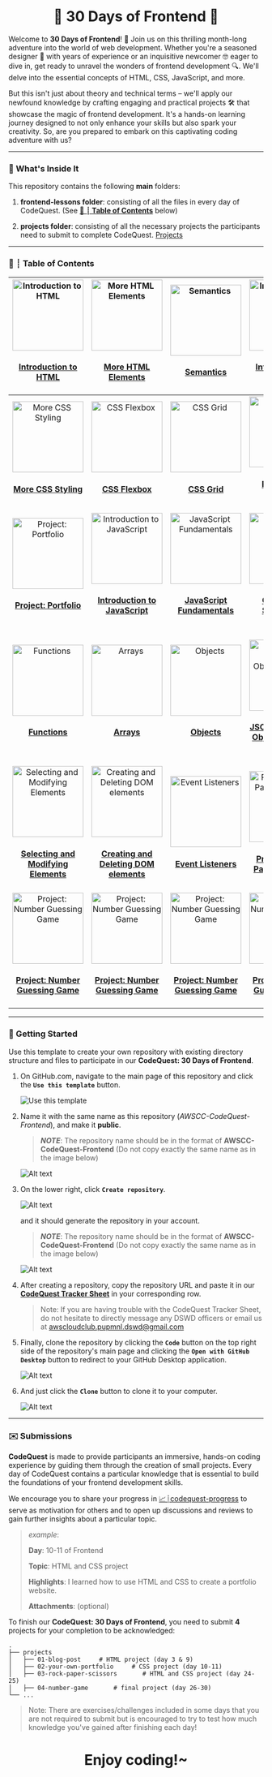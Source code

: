 <h1 align="center">🚀 30 Days of Frontend 🚀</h1>

Welcome to **30 Days of Frontend**! 🚀 Join us on this thrilling month-long adventure into the world of web development. Whether you're a seasoned designer 🎨 with years of experience or an inquisitive newcomer 🤓 eager to dive in, get ready to unravel the wonders of frontend development 🔍. We'll delve into the essential concepts of HTML, CSS, JavaScript, and more.

But this isn't just about theory and technical terms – we'll apply our newfound knowledge by crafting engaging and practical projects 🛠️ that showcase the magic of frontend development. It's a hands-on learning journey designed to not only enhance your skills but also spark your creativity. So, are you prepared to embark on this captivating coding adventure with us?

---

### 👀 What's Inside It

This repository contains the following **main** folders:

1. **frontend-lessons folder**: consisting of all the files in every day of CodeQuest. (See **[📅 ┊ Table of Contents](#📅-┊-table-of-contents)** below)

2. **projects folder**: consisting of all the necessary projects the participants need to submit to complete CodeQuest. [Projects](projects)

---

### 📅 ┊ Table of Contents  

|<div align='center'><a href='frontend-lessons/day-01'><img src='table_assets/01.png' alt='Introduction to HTML' width='140px' /></a><h4 bottom='0'><a href='frontend-lessons/day-01'>Introduction to HTML</a></h4></div> |<div align='center'><a href='frontend-lessons/day-02'><img src='table_assets/02.png' alt='More HTML Elements' width='140px' /></a><h4 bottom='0'><a href='frontend-lessons/day-02'>More HTML Elements</a></h4></div> |<div align='center'><a href='frontend-lessons/day-03'><img src='table_assets/03.png' alt='Semantics' width='140px' /></a><h4 bottom='0'><a href='frontend-lessons/day-03'>Semantics</a></h4></div> |<div align='center'><a href='frontend-lessons/day-04'><img src='table_assets/04.png' alt='Introduction to CSS' width='140px' /></a><h4 bottom='0'><a href='frontend-lessons/day-04'>Introduction to CSS</a></h4></div> |<div align='center'><a href='frontend-lessons/day-05'><img src='table_assets/05.png' alt='The Box Model, CSS Layout, etc.' width='140px' /></a><h4 bottom='0'><a href='frontend-lessons/day-05'>The Box Model, CSS Layout, etc.</a></h4></div> |
| - | - | - | - | - |
|<div align='center'><a href='frontend-lessons/day-06'><img src='table_assets/06.png' alt='More CSS Styling' width='140px' /></a><h4 bottom='0'><a href='frontend-lessons/day-06'>More CSS Styling</a></h4></div> |<div align='center'><a href='frontend-lessons/day-07'><img src='table_assets/07.png' alt='CSS Flexbox' width='140px' /></a><h4 bottom='0'><a href='frontend-lessons/day-07'>CSS Flexbox</a></h4></div> |<div align='center'><a href='frontend-lessons/day-08'><img src='table_assets/08.png' alt='CSS Grid' width='140px' /></a><h4 bottom='0'><a href='frontend-lessons/day-08'>CSS Grid</a></h4></div> |<div align='center'><a href='frontend-lessons/day-09'><img src='table_assets/09.png' alt='Responsive Design' width='140px' /></a><h4 bottom='0'><a href='frontend-lessons/day-09'>Responsive Design</a></h4></div> |<div align='center'><a href='frontend-lessons/day-10'><img src='table_assets/10.png' alt='Project: Portfolio' width='140px' /></a><h4 bottom='0'><a href='frontend-lessons/day-10'>Project: Portfolio</a></h4></div> |
|<div align='center'><a href='frontend-lessons/day-11'><img src='table_assets/11.png' alt='Project: Portfolio' width='140px' /></a><h4 bottom='0'><a href='frontend-lessons/day-11'>Project: Portfolio</a></h4></div> |<div align='center'><a href='frontend-lessons/day-12'><img src='table_assets/12.png' alt='Introduction to JavaScript' width='140px' /></a><h4 bottom='0'><a href='frontend-lessons/day-12'>Introduction to JavaScript</a></h4></div> |<div align='center'><a href='frontend-lessons/day-13'><img src='table_assets/13.png' alt='JavaScript Fundamentals' width='140px' /></a><h4 bottom='0'><a href='frontend-lessons/day-13'>JavaScript Fundamentals</a></h4></div> |<div align='center'><a href='frontend-lessons/day-14'><img src='table_assets/14.png' alt='Conditional Statements' width='140px' /></a><h4 bottom='0'><a href='frontend-lessons/day-14'>Conditional Statements</a></h4></div> |<div align='center'><a href='frontend-lessons/day-15'><img src='table_assets/15.png' alt='Loops' width='140px' /></a><h4 bottom='0'><a href='frontend-lessons/day-15'>Loops</a></h4></div> |
|<div align='center'><a href='frontend-lessons/day-16'><img src='table_assets/16.png' alt='Functions' width='140px' /></a><h4 bottom='0'><a href='frontend-lessons/frontend-lessons/day-16'>Functions</a></h4></div> |<div align='center'><a href='frontend-lessons/day-17'><img src='table_assets/17.png' alt='Arrays' width='140px' /></a><h4 bottom='0'><a href='frontend-lessons/day-17'>Arrays</a></h4></div> |<div align='center'><a href='frontend-lessons/day-18'><img src='table_assets/18.png' alt='Objects' width='140px' /></a><h4 bottom='0'><a href='frontend-lessons/day-18'>Objects</a></h4></div> |<div align='center'><a href='frontend-lessons/day-19'><img src='table_assets/19.png' alt='JSON (JavaScript Object Notation)' width='140px' /></a><h4 bottom='0'><a href='frontend-lessons/day-19'>JSON (JavaScript Object Notation)</a></h4></div> |<div align='center'><a href='frontend-lessons/day-20'><img src='table_assets/20.png' alt='Interacting with the Document Object Model (DOM)' width='140px' /></a><h4 bottom='0'><a href='frontend-lessons/day-20'>Interacting with the Document Object Model (DOM)</a></h4></div> |
|<div align='center'><a href='frontend-lessons/day-21'><img src='table_assets/21.png' alt='Selecting and Modifying Elements' width='140px' /></a><h4 bottom='0'><a href='frontend-lessons/day-21'>Selecting and Modifying Elements</a></h4></div> |<div align='center'><a href='frontend-lessons/day-22'><img src='table_assets/22.png' alt='Creating and Deleting DOM elements' width='140px' /></a><h4 bottom='0'><a href='frontend-lessons/day-22'>Creating and Deleting DOM elements</a></h4></div> |<div align='center'><a href='frontend-lessons/frontend-lessons/day-23'><img src='table_assets/23.png' alt='Event Listeners' width='140px' /></a><h4 bottom='0'><a href='frontend-lessons/day-23'>Event Listeners</a></h4></div> |<div align='center'><a href='frontend-lessons/day-24'><img src='table_assets/24.png' alt='Project: Rock-Paper-Scissors' width='140px' /></a><h4 bottom='0'><a href='frontend-lessons/day-24'>Project: Rock-Paper-Scissors</a></h4></div> |<div align='center'><a href='frontend-lessons/day-25'><img src='table_assets/25.png' alt='Project: Rock-Paper-Scissors' width='140px' /></a><h4 bottom='0'><a href='frontend-lessons/day-25'>Project: Rock-Paper-Scissors</a></h4></div> |
|<div align='center'><a href='frontend-lessons/day-26'><img src='table_assets/26.png' alt='Project: Number Guessing Game' width='140px' /></a><h4 bottom='0'><a href='frontend-lessons/day-26'>Project: Number Guessing Game</a></h4></div> |<div align='center'><a href='frontend-lessons/day-27'><img src='table_assets/27.png' alt='Project: Number Guessing Game' width='140px' /></a><h4 bottom='0'><a href='frontend-lessons/day-27'>Project: Number Guessing Game</a></h4></div> |<div align='center'><a href='frontend-lessons/day-28'><img src='table_assets/28.png' alt='Project: Number Guessing Game' width='140px' /></a><h4 bottom='0'><a href='frontend-lessons/day-28'>Project: Number Guessing Game</a></h4></div> |<div align='center'><a href='frontend-lessons/day-29'><img src='table_assets/29.png' alt='Project: Number Guessing Game' width='140px' /></a><h4 bottom='0'><a href='frontend-lessons/day-29'>Project: Number Guessing Game</a></h4></div> |<div align='center'><a href='frontend-lessons/day-30'><img src='table_assets/30.png' alt='Project: Number Guessing Game' width='140px' /></a><h4 bottom='0'><a href='frontend-lessons/day-30'>Project: Number Guessing Game</a></h4></div> |

---

### 💫 Getting Started

Use this template to create your own repository with existing directory structure and files to participate in our **CodeQuest: 30 Days of Frontend**.

1. On GitHub.com, navigate to the main page of this repository and click the **`Use this template`** button.

    ![Use this template](assets/1.png)

2. Name it with the same name as this repository (*AWSCC-CodeQuest-Frontend*), and make it **public**.
   > ***NOTE***: The repository name should be in the format of **AWSCC-CodeQuest-Frontend** (Do not copy exactly the same name as in the image below) 

   ![Alt text](assets/2.png)

3. On the lower right, click **`Create repository`**.

   ![Alt text](assets/3.png)

   and it should generate the repository in your account.

   > ***NOTE***: The repository name should be in the format of **AWSCC-CodeQuest-Frontend** (Do not copy exactly the same name as in the image below) 

   ![Alt text](assets/4.png)

4. After creating a repository, copy the repository URL and paste it in our **[CodeQuest Tracker Sheet](https://docs.google.com/spreadsheets/d/1OsXL63ei1HblY7-gXD8uMbSoWdZJlD02mTbrjvcSsNo/edit#gid=0)** in your corresponding row.

    > Note: If you are having trouble with the CodeQuest Tracker Sheet, do not hesitate to directly message any DSWD officers or email us at awscloudclub.pupmnl.dswd@gmail.com

5. Finally, clone the repository by clicking the **`Code`** button on the top right side of the repository's main page and clicking the **`Open with GitHub Desktop`** button to redirect to your GitHub Desktop application.

    ![Alt text](assets/5.png)

6. And just click the **`Clone`** button to clone it to your computer.

    ![Alt text](assets/6.png)

---

### ✉️ Submissions

**CodeQuest** is made to provide participants an immersive, hands-on coding experience by guiding them through the creation of small projects. Every day of CodeQuest contains a particular knowledge that is essential to build the foundations of your frontend development skills.

We encourage you to share your progress in [📈┊codequest-progress](https://discord.com/channels/1106592546815225878/1175409781540925521) to serve as motivation for others and to open up discussions and reviews to gain further insights about a particular topic.

> *example*:
>
> **Day**: 10-11 of Frontend
>
>**Topic**: HTML and CSS project
>
>**Highlights**: I learned how to use HTML and CSS to create a portfolio website.
>
>**Attachments**: (optional)

To finish our **CodeQuest: 30 Days of Frontend**, you need to submit **4** projects for your completion to be acknowledged:

    .
    ├── projects
    │   ├── 01-blog-post     # HTML project (day 3 & 9)
    │   ├── 02-your-own-portfolio     # CSS project (day 10-11)
    │   ├── 03-rock-paper-scissors       # HTML and CSS project (day 24-25)
    │   ├── 04-number-game       # final project (day 26-30)
    └── ...

> Note: There are exercises/challenges included in some days that you are not required to submit but is encouraged to try to test how much knowledge you've gained after finishing each day!

<h1 align='center'>Enjoy coding!~</h1>
